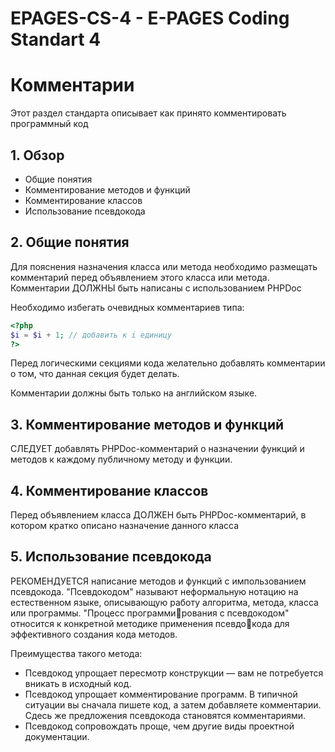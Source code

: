 # EPAGES-CS-4 - E-PAGES Coding Standart 4

<h1>Комментарии</h1>

Этот раздел стандарта описывает как принято комментировать программный код

<h2>1. Обзор</h2>
<ul>
    <li>Общие понятия</li>
    <li>Комментирование методов и функций</li>
    <li>Комментирование классов</li>
    <li>Использование псевдокода</li>
</ul>

<h2>2. Общие понятия</h2>
Для пояснения назначения класса или метода необходимо размещать комментарий перед объявлением этого класса или метода.
Комментарии ДОЛЖНЫ быть написаны с использованием PHPDoc

Необходимо избегать очевидных комментариев типа:
```php
<?php
$i = $i + 1; // добавить к i единицу
?>
```

Перед логическими секциями кода желательно добавлять комментарии о том, что данная секция будет делать.

Комментарии должны быть только на английском языке.

<h2>3. Комментирование методов и функций</h2>
СЛЕДУЕТ добавлять PHPDoc-комментарий о назначении функций и методов к каждому публичному методу и функции.

<h2>4. Комментирование классов</h2>
Перед объявлением класса ДОЛЖЕН быть PHPDoc-комментарий, в котором кратко описано назначение данного класса

<h2>5. Использование псевдокода</h2>
РЕКОМЕНДУЕТСЯ написание методов и функций с импользованием псевдокода.
"Псевдокодом" называют неформальную нотацию на естественном языке, описывающую работу алгоритма, метода, класса или программы. "Процесс программи􏰀рования с псевдокодом" относится к конкретной методике применения псевдо􏰀кода для эффективного создания кода методов.

Преимущества такого метода:
<ul>
	<li>Псевдокод упрощает пересмотр конструкции — вам не потребуется вникать в
исходный код.</li>
	<li>Псевдокод упрощает комментирование программ. В типичной ситуации вы сначала пишете код, а затем добавляете комментарии. Сдесь же предложения псевдокода становятся комментариями.</li>
	<li>Псевдокод сопровождать проще, чем другие виды проектной документации.</li>
</ul>
